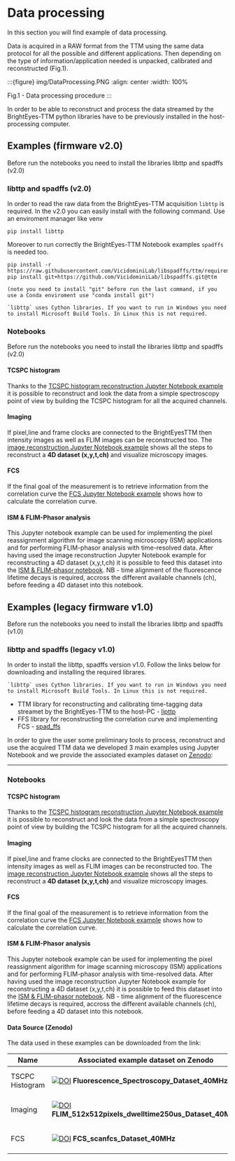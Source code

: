 # Data processing

In this section you will find example of data processing. 

Data is acquired in a RAW format from the TTM using the same data protocol for all the possible and different applications. Then depending on the type of information/application needed is unpacked, calibrated and reconstructed (Fig.1).

:::{figure} img/DataProcessing.PNG
:align: center
:width: 100%

Fig.1 - Data processing procedure
:::

In order to be able to reconstruct and process the data streamed by the BrightEyes-TTM python libraries have to be previously installed in the host-processing computer.

## Examples (firmware v2.0)

Before run the notebooks you need to install the libraries libttp and spadffs (v2.0)

### libttp and spadffs (v2.0)
In order to read the raw data from the BrightEyes-TTM acquisition `libttp` is required.
In the v2.0 you can easily install with the following command. Use an enviroment manager like venv

```
pip install libttp 
```

Moreover to run correctly the BrightEyes-TTM Notebook examples `spadffs` is needed too.

```
pip install -r https://raw.githubusercontent.com/VicidominiLab/libspadffs/ttm/requirements.txt
pip install git+https://github.com/VicidominiLab/libspadffs.git@ttm

(note you need to install "git" before run the last command, if you use a Conda enviroment use "conda install git")
```
```{note}
`libttp` uses Cython libraries. If you want to run in Windows you need to install Microsoft Build Tools. In Linux this is not required.
```

### Notebooks
Before run the notebooks you need to install the libraries libttp and spadffs (v2.0)

#### TCSPC histogram

Thanks to the [TCSPC histogram reconstruction Jupyter Notebook example](https://github.com/VicidominiLab/BrightEyes-TTM/tree/v2.0/notebooks/v2/TCSPC_Histogram_reconstruction.ipynb) it is possible to reconstruct and look the data from a simple spectroscopy point of view by building the TCSPC histogram for all the acquired channels.

#### Imaging

If pixel,line and frame clocks are connected to the BrightEyesTTM then intensity images as well as FLIM images can be reconstructed too. The [image reconstruction Jupyter Notebook example](https://github.com/VicidominiLab/BrightEyes-TTM/tree/v2.0/notebooks/v2/Image_reconstruction.ipynb) shows all the steps to reconstruct a **4D dataset (x,y,t,ch)** and visualize microscopy images.

#### FCS

If the final goal of the measurement is to retrieve information from the correlation curve the [FCS Jupyter Notebook example](https://github.com/VicidominiLab/BrightEyes-TTM/tree/v2.0/notebooks/v2/FCS.ipynb) shows how to calculate the correlation curve.

#### ISM & FLIM-Phasor analysis

This Jupyter notebook example can be used for implementing the pixel reassignment algorithm for image scanning microscopy (ISM) applications and for performing FLIM-phasor analysis with time-resolved data. After having used the image reconstruction Jupyter Notebook example for reconstructing a 4D dataset (x,y,t,ch) it is possible to feed this dataset into the [ISM & FLIM-phasor notebook](https://github.com/VicidominiLab/BrightEyes-TTM/tree/v2.0/notebooks/v2/ISM_Decay_Reconstruction.ipynb). NB - time alignment of the fluorescence lifetime decays is required, accross the different available channels (ch), before feeding a 4D dataset into this notebook.


## Examples  (legacy firmware v1.0)

Before run the notebooks you need to install the libraries libttp and spadffs (v1.0)

### libttp and spadffs (legacy v1.0)
In order to install the libttp, spadffs version v1.0. Follow the links below for downloading and installing the required librares.

```{note}
`libttp` uses Cython libraries. If you want to run in Windows you need to install Microsoft Build Tools. In Linux this is not required.
```
- TTM library for reconstructing and calibrating time-tagging data streamet by the BrightEyes-TTM to the host-PC - [lipttp](https://github.com/VicidominiLab/BrightEyes-TTM/blob/v1.0/dataProcessing/libs/libttp)
- FFS library for reconstructing the correlation curve and implementing FCS - [spad_ffs](https://github.com/VicidominiLab/BrightEyes-TTM/blob/v1.0/dataProcessing/libs/spad_ffs)


In order to give the user some preliminary tools to process, reconstruct and use the acquired TTM data we developed 3 main examples using Jupyter Notebook and we provide the associated examples dataset on [Zenodo](https://doi.org/10.5281/zenodo.4912656):

---

### Notebooks

#### TCSPC histogram

Thanks to the [TCSPC histogram reconstruction Jupyter Notebook example](https://github.com/VicidominiLab/BrightEyes-TTM/tree/v2.0/notebooks/v1/TCSPC_Histogram_reconstruction.ipynb) it is possible to reconstruct and look the data from a simple spectroscopy point of view by building the TCSPC histogram for all the acquired channels.

#### Imaging

If pixel,line and frame clocks are connected to the BrightEyesTTM then intensity images as well as FLIM images can be reconstructed too. The [image reconstruction Jupyter Notebook example](https://github.com/VicidominiLab/BrightEyes-TTM/tree/v2.0/notebooks/v1/Image_reconstruction.ipynb) shows all the steps to reconstruct a **4D dataset (x,y,t,ch)** and visualize microscopy images.

#### FCS

If the final goal of the measurement is to retrieve information from the correlation curve the [FCS Jupyter Notebook example](https://github.com/VicidominiLab/BrightEyes-TTM/tree/v2.0/notebooks/v1/FCS.ipynb) shows how to calculate the correlation curve.

#### ISM & FLIM-Phasor analysis

This Jupyter notebook example can be used for implementing the pixel reassignment algorithm for image scanning microscopy (ISM) applications and for performing FLIM-phasor analysis with time-resolved data. After having used the image reconstruction Jupyter Notebook example for reconstructing a 4D dataset (x,y,t,ch) it is possible to feed this dataset into the [ISM & FLIM-phasor notebook](https://github.com/VicidominiLab/BrightEyes-TTM/blob/v2.0/notebooks/v1/ISM_Decay_Reconstruction_BrightEyes-TTM.ipynb). NB - time alignment of the fluorescence lifetime decays is required, accross the different available channels (ch), before feeding a 4D dataset into this notebook.

#### Data Source (Zenodo)

The data used in these examples can be downloaded from the link:

| Name | Associated example dataset on Zenodo | Format
| ------ | ------ | ----- |
| TSCPC Histogram |  [![DOI](https://zenodo.org/badge/DOI/10.5281/zenodo.4912656.svg)](https://doi.org/10.5281/zenodo.4912656) **Fluorescence_Spectroscopy_Dataset_40MHz** | RAW legacy (v1.0) |
| Imaging | [![DOI](https://zenodo.org/badge/DOI/10.5281/zenodo.4912656.svg)](https://doi.org/10.5281/zenodo.4912656) **FLIM_512x512pixels_dwelltime250us_Dataset_40MHz** | RAW legacy (v1.0)  |
| FCS | [![DOI](https://zenodo.org/badge/DOI/10.5281/zenodo.4912656.svg)](https://doi.org/10.5281/zenodo.4912656) **FCS_scanfcs_Dataset_40MHz** | RAW legacy (v1.0) |


